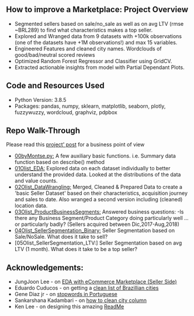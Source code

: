 ## How to improve a Marketplace: Project Overview
- Segmented sellers based on sale/no_sale as well as on avg LTV (rmse ~BRL289) to find what characteristics makes a top seller.
- Explored and Wranged data from 9 datasets with +100k observations (one of the datasets have +1M observations!) and max 15 variables. 
- Engineered Features and cleaned city names. Wordclouds of good/bad/neutral scored reviews
- Optimized Random Forest Regressor and Classifier using GridCV.
- Extracted actionable insights from model with Partial Dependant Plots.


## Code and Resources Used
- Python Version: 3.8.5
- Packages: pandas, numpy, sklearn, matplotlib, seaborn, plotly, fuzzywuzzy, wordcloud, graphviz, pdpbox


## Repo Walk-Through
Please read this [project' post](https://montsebenito.github.io/improvemarketplace) for a business point of view
- [00byMontse.py:](https://github.com/montsebenito/How_to_Improve_a_Marketplace/blob/main/00byMontse.py) A few auxiliary basic functions. i.e. Summary data function based on describe() method
- [01Olist_EDA:](https://github.com/montsebenito/How_to_Improve_a_Marketplace/blob/main/01Olist_EDA.ipynb) Explored data on each dataset individually to better understand the provided data. Looked at the distributions of the data and value counts. 
- [02Olist_DataWrangling:](https://github.com/montsebenito/How_to_Improve_a_Marketplace/blob/main/02Olist_DataWrangling.ipynb) Merged, Cleaned & Prepared Data to create a 'basic Seller Dataset' based on their characteristics, acquisition journey and sales to date. Also wranged a second version including (cleaned) location data.
- [03Olist_ProductBusinessSegments:](https://github.com/montsebenito/How_to_Improve_a_Marketplace/blob/main/03Olist_ProductBusinessSegments.ipynb) Answered business questions: 
    -Is there any Business Segment/Product Category doing particularly well … or particularly badly? (Sellers acquired between Dic,2017-Aug,2018)
- [04Olist_SellerSegmentation_Binary:](https://github.com/montsebenito/How_to_Improve_a_Marketplace/blob/main/04Olist_SellerSegmentation_Binary.ipynb) Seller Segmentation based on Sale/NoSale. What does it take to sell?
- [05Olist_SellerSegmentation_LTV:] Seller Segmentation based on avg LTV (1 month). What does it take to be a top seller?


## Acknowledgements:
- JungJoon Lee - on [EDA with eCommerce Marketplace (Seller Side)](https://www.kaggle.com/jungjoonlee/eda-with-ecommerce-marketplace-seller-side)
- Eduardo Cuducos - on getting a [clean list of Brazillian cities](https://github.com/cuducos/brazilian-cities/blob/master/cities.py)
- Gene Diaz jr - on [stopwords in Portuguese](https://github.com/stopwords-iso/stopwords-pt)
- Sankarshana Kadambari - on [how to clean city column](https://towardsdatascience.com/how-to-do-fuzzy-matching-in-python-pandas-dataframe-6ce3025834a6)
- Ken Lee - on designing this amazing [ReadMe](https://github.com/PlayingNumbers/ds_salary_proj/blob/master/README.md)